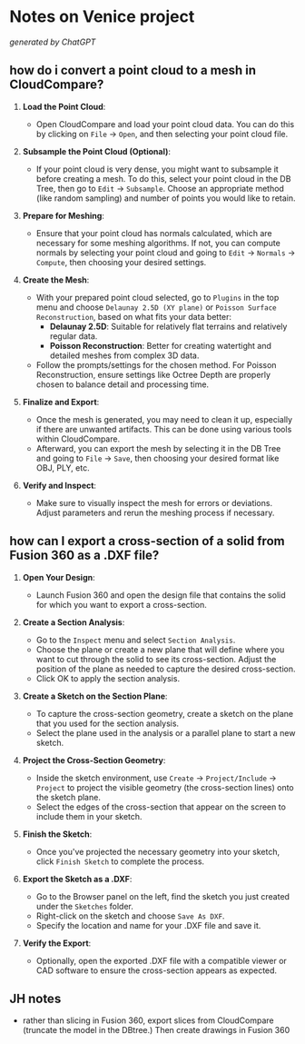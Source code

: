 # Notes on Venice project
*generated by ChatGPT*

## how do i convert a point cloud to a mesh in CloudCompare?

1. **Load the Point Cloud**:
   - Open CloudCompare and load your point cloud data. You can do this by clicking on `File` -> `Open`, and then selecting your point cloud file.

2. **Subsample the Point Cloud (Optional)**:
   - If your point cloud is very dense, you might want to subsample it before creating a mesh. To do this, select your point cloud in the DB Tree, then go to `Edit` -> `Subsample`. Choose an appropriate method (like random sampling) and number of points you would like to retain.

3. **Prepare for Meshing**:
   - Ensure that your point cloud has normals calculated, which are necessary for some meshing algorithms. If not, you can compute normals by selecting your point cloud and going to `Edit` -> `Normals` -> `Compute`, then choosing your desired settings.

4. **Create the Mesh**:
   - With your prepared point cloud selected, go to `Plugins` in the top menu and choose `Delaunay 2.5D (XY plane)` or `Poisson Surface Reconstruction`, based on what fits your data better:
     - **Delaunay 2.5D**: Suitable for relatively flat terrains and relatively regular data.
     - **Poisson Reconstruction**: Better for creating watertight and detailed meshes from complex 3D data.
   - Follow the prompts/settings for the chosen method. For Poisson Reconstruction, ensure settings like Octree Depth are properly chosen to balance detail and processing time.

5. **Finalize and Export**:
   - Once the mesh is generated, you may need to clean it up, especially if there are unwanted artifacts. This can be done using various tools within CloudCompare.
   - Afterward, you can export the mesh by selecting it in the DB Tree and going to `File` -> `Save`, then choosing your desired format like OBJ, PLY, etc.

6. **Verify and Inspect**:
   - Make sure to visually inspect the mesh for errors or deviations. Adjust parameters and rerun the meshing process if necessary.

## how can I export a cross-section of a solid from Fusion 360 as a .DXF file?

1. **Open Your Design**:
   - Launch Fusion 360 and open the design file that contains the solid for which you want to export a cross-section.

2. **Create a Section Analysis**:
   - Go to the `Inspect` menu and select `Section Analysis`.
   - Choose the plane or create a new plane that will define where you want to cut through the solid to see its cross-section. Adjust the position of the plane as needed to capture the desired cross-section.
   - Click OK to apply the section analysis.

3. **Create a Sketch on the Section Plane**:
   - To capture the cross-section geometry, create a sketch on the plane that you used for the section analysis.
   - Select the plane used in the analysis or a parallel plane to start a new sketch.

4. **Project the Cross-Section Geometry**:
   - Inside the sketch environment, use `Create` -> `Project/Include` -> `Project` to project the visible geometry (the cross-section lines) onto the sketch plane.
   - Select the edges of the cross-section that appear on the screen to include them in your sketch.

5. **Finish the Sketch**:
   - Once you've projected the necessary geometry into your sketch, click `Finish Sketch` to complete the process.

6. **Export the Sketch as a .DXF**:
   - Go to the Browser panel on the left, find the sketch you just created under the `Sketches` folder.
   - Right-click on the sketch and choose `Save As DXF`.
   - Specify the location and name for your .DXF file and save it.

7. **Verify the Export**:
   - Optionally, open the exported .DXF file with a compatible viewer or CAD software to ensure the cross-section appears as expected.

## JH notes
- rather than slicing in Fusion 360, export slices from CloudCompare (truncate the model in the DBtree.) Then create drawings in Fusion 360
